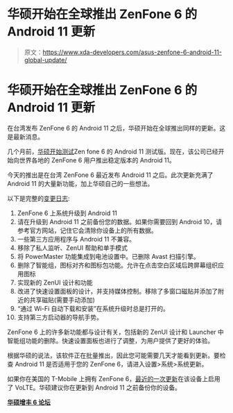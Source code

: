 # 华硕开始在全球推出 ZenFone 6 的 Android 11 更新

> 原文：<https://www.xda-developers.com/asus-zenfone-6-android-11-global-update/>

# 华硕开始在全球推出 ZenFone 6 的 Android 11 更新

在台湾发布 ZenFone 6 的 Android 11 之后，华硕开始在全球推出同样的更新。这是最新消息。

几个月前，[华硕开始测试](https://www.xda-developers.com/asus-rolling-out-android-11-update-zenfone-6-taiwan/)Zen fone 6 的 Android 11 测试版。现在，该公司已经开始向世界各地的 ZenFone 6 用户推出稳定版本的 Android 11。

今天的推出是在台湾 ZenFone 6 最近发布 Android 11 之后。此次更新充满了 Android 11 的大量新功能，加上华硕自己的一些想法。

以下是完整的[变更日志](https://zentalk.asus.com/en/discussion/42598/201230-zenfone-6-zs630kl-us-18-0610-2011-107-android-11):

1.  ZenFone 6 上系统升级到 Android 11
2.  请在升级到 Android 11 之前备份您的数据。如果你需要回到 Android 10，请参考官方网站，记住它会清除你设备上的所有数据。
3.  一些第三方应用程序与 Android 11 不兼容。
4.  移除了私人监听、ZenUI 帮助和单手模式
5.  将 PowerMaster 功能集成到电池设置中。已删除 Avast 扫描引擎。
6.  删除了智能组，图标对齐和图标包功能。允许在点击空白区域后跨屏幕组织应用图标
7.  实现新的 ZenUI 设计和功能
8.  改进了快速设置面板的设计，并支持媒体控制。移除了多窗口磁贴并添加了附近的共享磁贴(需要手动添加)
9.  “通过 Wi-Fi 自动下载和安装”在系统升级时总是打开的。
10.  支持第三方启动器的导航手势。

ZenFone 6 上的许多新功能都与设计有关，包括新的 ZenUI 设计和 Launcher 中智能组功能的删除。快速设置面板也进行了调整，为用户提供了更好的体验。

根据华硕的说法，该软件正在批量推出，因此您可能需要几天才能看到更新。要检查 Android 11 是否适用于您的 ZenFone 6，请进入设置>系统>系统更新。

如果你在美国的 T-Mobile 上拥有 ZenFone 6，[最近的一次更新](https://www.xda-developers.com/asus-zenfone-6-android-11-beta-t-mobile-volte/)在该设备上启用了 VoLTE。华硕建议你在更新到 Android 11 之前备份你的设备。

**[华硕增丰 6 论坛](https://forum.xda-developers.com/c/asus-zenfone-6-2019.8903/)**
